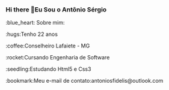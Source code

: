 ### Hi there 👋Eu Sou o Antônio Sérgio

<p>:blue_heart: Sobre mim: </p>
<p>:hugs:Tenho 22 anos</p>
<p>:coffee:Conselheiro Lafaiete - MG</p>
<p>:rocket:Cursando Engenharia de Software</p>
<p>:seedling:Estudando Html5 e Css3</p>
<p>:bookmark:Meu e-mail de contato:antoniosfidelis@outlook.com</p>
